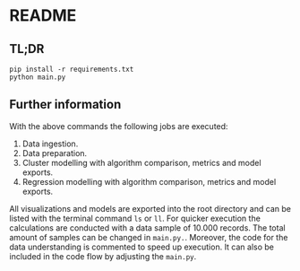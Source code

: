 # README
## TL;DR
`pip install -r requirements.txt`  
`python main.py`

## Further information
With the above commands the following jobs are executed: 
1. Data ingestion.
2. Data preparation.
3. Cluster modelling with algorithm comparison, metrics and model exports.
4. Regression modelling with algorithm comparison, metrics and model exports.

All visualizations and models are exported into the root directory and can be listed with the terminal command `ls` or `ll`. 
For quicker execution the calculations are conducted with a data sample of 10.000 records. 
The total amount of samples can be changed in `main.py.`. 
Moreover, the code for the data understanding is commented to speed up execution. It can also be included in the code flow by adjusting the `main.py`. 
